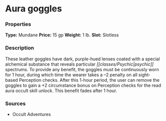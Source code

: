 ﻿---
Title: "Aura goggles"
Type: "Mundane"
Price: "15 gp"
Weight: "1 lb."
Slot: "Slotless"
Description: |
  "These leather goggles have dark, purple-hued lenses coated with a special alchemical substance that reveals particular psychic spectrums. To provide any benefit, the goggles must be continuously worn for 1 hour, during which time the wearer takes a –2 penalty on all sight-based Perception checks. After this 1-hour period, the user can remove the goggles to gain a +2 circumstance bonus on Perception checks for the read aura occult skill unlock. This benefit fades after 1 hour."
Sources: "['Occult Adventures']"
---

# Aura goggles

### Properties

**Type:** Mundane **Price:** 15 gp **Weight:** 1 lb. **Slot:** Slotless

### Description

These leather goggles have dark, purple-hued lenses coated with a special alchemical substance that reveals particular _[[classes/Psychic|psychic]]_ spectrums. To provide any benefit, the goggles must be continuously worn for 1 hour, during which time the wearer takes a –2 penalty on all sight-based Perception checks. After this 1-hour period, the user can remove the goggles to gain a +2 circumstance bonus on Perception checks for the read aura occult skill unlock. This benefit fades after 1 hour.

### Sources

* Occult Adventures